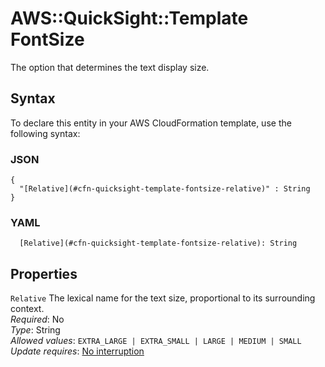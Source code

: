 # AWS::QuickSight::Template FontSize<a name="aws-properties-quicksight-template-fontsize"></a>

The option that determines the text display size\.

## Syntax<a name="aws-properties-quicksight-template-fontsize-syntax"></a>

To declare this entity in your AWS CloudFormation template, use the following syntax:

### JSON<a name="aws-properties-quicksight-template-fontsize-syntax.json"></a>

```
{
  "[Relative](#cfn-quicksight-template-fontsize-relative)" : String
}
```

### YAML<a name="aws-properties-quicksight-template-fontsize-syntax.yaml"></a>

```
  [Relative](#cfn-quicksight-template-fontsize-relative): String
```

## Properties<a name="aws-properties-quicksight-template-fontsize-properties"></a>

`Relative` <a name="cfn-quicksight-template-fontsize-relative"></a>
The lexical name for the text size, proportional to its surrounding context\.  
_Required_: No  
_Type_: String  
_Allowed values_: `EXTRA_LARGE | EXTRA_SMALL | LARGE | MEDIUM | SMALL`  
_Update requires_: [No interruption](https://docs.aws.amazon.com/AWSCloudFormation/latest/UserGuide/using-cfn-updating-stacks-update-behaviors.html#update-no-interrupt)

